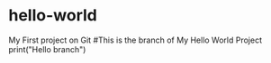 # hello-world
My First project on Git
#This is the branch of My Hello World Project
print("Hello branch")
